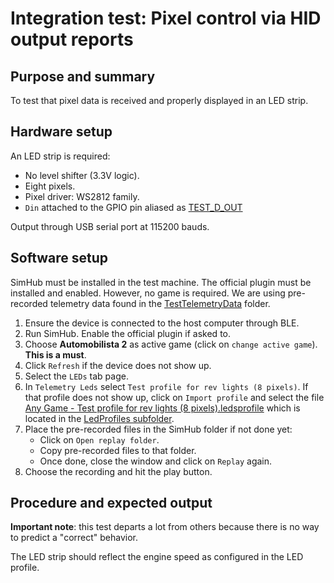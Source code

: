 # Integration test: Pixel control via HID output reports

## Purpose and summary

To test that pixel data is received and properly displayed in an LED strip.

## Hardware setup

An LED strip is required:

- No level shifter (3.3V logic).
- Eight pixels.
- Pixel driver: WS2812 family.
- `Din` attached to the GPIO pin aliased as [TEST_D_OUT](../../../include/debugUtils.h)

Output through USB serial port at 115200 bauds.

## Software setup

SimHub must be installed in the test machine.
The official plugin must be installed and enabled.
However, no game is required.
We are using pre-recorded telemetry data found in the
[TestTelemetryData](../TelemetryIntegrationTest/TestTelemetryData/) folder.

1. Ensure the device is connected to the host computer through BLE.
2. Run SimHub. Enable the official plugin if asked to.
3. Choose **Automobilista 2** as active game (click on `change active game`).
   **This is a must**.
4. Click `Refresh` if the device does not show up.
5. Select the `LEDs` tab page.
6. In `Telemetry Leds` select `Test profile for rev lights (8 pixels)`.
   If that profile does not show up, click on `Import profile` and
   select the file
   [Any Game - Test profile for rev lights (8 pixels).ledsprofile](<./LedProfiles/Any Game - Test profile for rev lights (8 pixels).ledsprofile>)
   which is located in the [LedProfiles subfolder](./LedProfiles/).
7. Place the pre-recorded files in the SimHub folder if not done yet:
   - Click on `Open replay folder`.
   - Copy pre-recorded files to that folder.
   - Once done, close the window and click on `Replay` again.
8. Choose the recording and hit the play button.

## Procedure and expected output

**Important note**:
this test departs a lot from others because there is no way to predict
a "correct" behavior.

The LED strip should reflect the engine speed
as configured in the LED profile.
